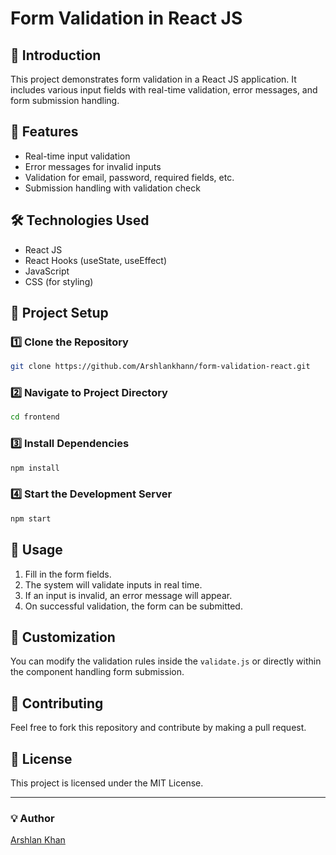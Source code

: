 # Form Validation in React JS

## 📌 Introduction
This project demonstrates form validation in a React JS application. It includes various input fields with real-time validation, error messages, and form submission handling.

## 🚀 Features
- Real-time input validation
- Error messages for invalid inputs
- Validation for email, password, required fields, etc.
- Submission handling with validation check

## 🛠️ Technologies Used
- React JS
- React Hooks (useState, useEffect)
- JavaScript
- CSS (for styling)

## 📂 Project Setup

### 1️⃣ Clone the Repository
```bash
git clone https://github.com/Arshlankhann/form-validation-react.git
```

### 2️⃣ Navigate to Project Directory
```bash
cd frontend
```

### 3️⃣ Install Dependencies
```bash
npm install
```

### 4️⃣ Start the Development Server
```bash
npm start
```

## 📝 Usage
1. Fill in the form fields.
2. The system will validate inputs in real time.
3. If an input is invalid, an error message will appear.
4. On successful validation, the form can be submitted.


## 🔧 Customization
You can modify the validation rules inside the `validate.js` or directly within the component handling form submission.

## 🤝 Contributing
Feel free to fork this repository and contribute by making a pull request.

## 📜 License
This project is licensed under the MIT License.

---
### 💡 Author
[Arshlan Khan](https://arshlankhan.com)
